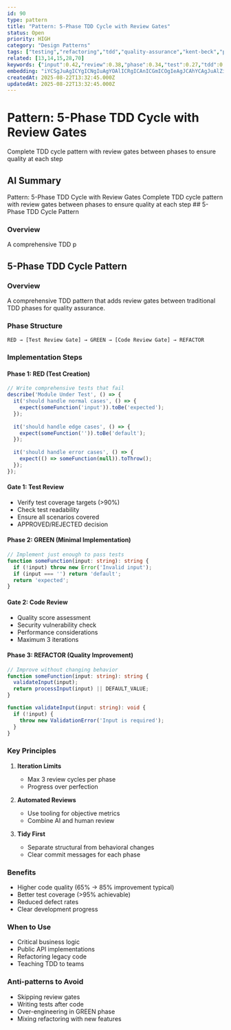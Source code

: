 ```yaml
---
id: 90
type: pattern
title: "Pattern: 5-Phase TDD Cycle with Review Gates"
status: Open
priority: HIGH
category: "Design Patterns"
tags: ["testing","refactoring","tdd","quality-assurance","kent-beck","pattern","review-gates"]
related: [13,14,15,28,70]
keywords: {"input":0.42,"review":0.38,"phase":0.34,"test":0.27,"tdd":0.23}
embedding: "iYCSgJuAgICYgICNgIuAgYOAlICRgICAnICGmICOgIeAgJCAhYCAgJuAlZiAioCUgYCGgI2AgICbgJ+OgIOAm4aAgICPgICAj4CZgoCAgJaLgIKAkYCAgIKAn4CAgoCKioCMgJKAgICAgJeJgICAjIuAk4CbgICAi4CIgoCEgIc="
createdAt: 2025-08-22T13:32:45.000Z
updatedAt: 2025-08-22T13:32:45.000Z
---
```


# Pattern: 5-Phase TDD Cycle with Review Gates

Complete TDD cycle pattern with review gates between phases to ensure quality at each step

## AI Summary

Pattern: 5-Phase TDD Cycle with Review Gates Complete TDD cycle pattern with review gates between phases to ensure quality at each step ## 5-Phase TDD Cycle Pattern

### Overview
A comprehensive TDD p

## 5-Phase TDD Cycle Pattern

### Overview
A comprehensive TDD pattern that adds review gates between traditional TDD phases for quality assurance.

### Phase Structure

```
RED → [Test Review Gate] → GREEN → [Code Review Gate] → REFACTOR
```

### Implementation Steps

#### Phase 1: RED (Test Creation)
```typescript
// Write comprehensive tests that fail
describe('Module Under Test', () => {
  it('should handle normal cases', () => {
    expect(someFunction('input')).toBe('expected');
  });
  
  it('should handle edge cases', () => {
    expect(someFunction('')).toBe('default');
  });
  
  it('should handle error cases', () => {
    expect(() => someFunction(null)).toThrow();
  });
});
```

#### Gate 1: Test Review
- Verify test coverage targets (>90%)
- Check test readability
- Ensure all scenarios covered
- APPROVED/REJECTED decision

#### Phase 2: GREEN (Minimal Implementation)
```typescript
// Implement just enough to pass tests
function someFunction(input: string): string {
  if (!input) throw new Error('Invalid input');
  if (input === '') return 'default';
  return 'expected';
}
```

#### Gate 2: Code Review
- Quality score assessment
- Security vulnerability check
- Performance considerations
- Maximum 3 iterations

#### Phase 3: REFACTOR (Quality Improvement)
```typescript
// Improve without changing behavior
function someFunction(input: string): string {
  validateInput(input);
  return processInput(input) || DEFAULT_VALUE;
}

function validateInput(input: string): void {
  if (!input) {
    throw new ValidationError('Input is required');
  }
}
```

### Key Principles

1. **Iteration Limits**
   - Max 3 review cycles per phase
   - Progress over perfection

2. **Automated Reviews**
   - Use tooling for objective metrics
   - Combine AI and human review

3. **Tidy First**
   - Separate structural from behavioral changes
   - Clear commit messages for each phase

### Benefits
- Higher code quality (65% → 85% improvement typical)
- Better test coverage (>95% achievable)
- Reduced defect rates
- Clear development progress

### When to Use
- Critical business logic
- Public API implementations
- Refactoring legacy code
- Teaching TDD to teams

### Anti-patterns to Avoid
- Skipping review gates
- Writing tests after code
- Over-engineering in GREEN phase
- Mixing refactoring with new features
